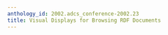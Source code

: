```yaml
---
anthology_id: 2002.adcs_conference-2002.23
title: Visual Displays for Browsing RDF Documents
---
```

